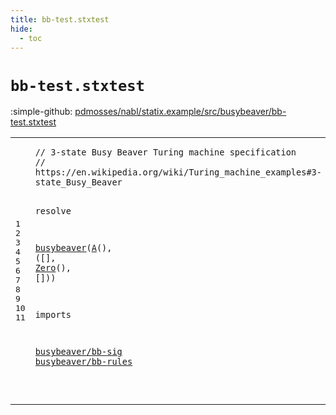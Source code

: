```yaml
---
title: bb-test.stxtest
hide:
  - toc
---
```


# `bb-test.stxtest`

:simple-github: [pdmosses/nabl/statix.example/src/busybeaver/bb-test.stxtest]

[pdmosses/nabl/statix.example/src/busybeaver/bb-test.stxtest]: https://github.com/pdmosses/nabl/blob/master/statix.example/src/busybeaver/bb-test.stxtest "The source file on GitHub"

<div class="stxtest"><table class="highlighttable"><tbody><tr><td class="linenos"><div class="linenodiv"><pre><span></span>1
2
3
4
5
6
7
8
9
10
11
</pre></div></td>
<td class="code"><pre><code><span class="token layout">// 3-state Busy Beaver Turing machine specification</span>
<span class="token layout">// https://en.wikipedia.org/wiki/Turing_machine_examples#3-state_Busy_Beaver</span>

<span class="token keyword">resolve</span>

  <a href="../bb-rules.stx#busybeaver_197_207" id="busybeaver_141_151" title="Defined at ../bb-rules.stx line 12"><span class="token sort_ConstraintId">busybeaver</span></a>(<a href="../bb-sig.stx#A_198_199" id="A_152_153" title="Defined at ../bb-sig.stx line 9"><span class="token sort_OpId">A</span></a>(), ([], <a href="../bb-sig.stx#Zero_295_299" id="Zero_162_166" title="Defined at ../bb-sig.stx line 15"><span class="token sort_OpId">Zero</span></a>(), []))

<span class="token keyword">imports</span>

  <a href="../bb-sig.stx#busybeaver/bb-sig_137_154" id="busybeaver/bb-sig_187_204" title="Defined at ../bb-sig.stx line 4"><span class="token sort_ConstraintId">busybeaver</span>/<span class="token sort_ConstraintId">bb</span>-<span class="token sort_ConstraintId">sig</span></a>
  <a href="../bb-rules.stx#busybeaver/bb-rules_137_156" id="busybeaver/bb-rules_207_226" title="Defined at ../bb-rules.stx line 4"><span class="token sort_ConstraintId">busybeaver</span>/<span class="token sort_ConstraintId">bb</span>-<span class="token keyword">rules</span></a>

</code></pre></td></tr></tbody></table></div>